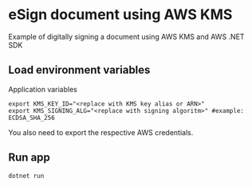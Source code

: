 # eSign document using AWS KMS

Example of digitally signing a document using AWS KMS and AWS .NET SDK

## Load environment variables 

Application variables
```shell
export KMS_KEY_ID="<replace with KMS key alias or ARN>"
export KMS_SIGNING_ALG="<replace with signing algoritm>" #example: ECDSA_SHA_256
```

You also need to export the respective AWS credentials.

## Run app
```
dotnet run
```